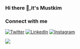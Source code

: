 ### Hi there 👋,it's Mustkim

### Connect with me 
[![Twitter](https://img.shields.io/twitter/follow/hey_mustkim?style=social)](https://twitter.com/hey_mustkim)
[![LinkedIn](https://img.shields.io/badge/LinkedIn-YourName-blue)](https://www.linkedin.com/in/Mustkimhere)
[![Instagram](https://img.shields.io/badge/Instagram-YourName-orange)](https://www.instagram.com/hey.mustkim)

<!-- <div id="header" align="center">
  <img src="https://media.giphy.com/media/gFhZjOtzoutSvckWPM/giphy.gif" width="500"/>
</div> -->


 
  
  ![](https://komarev.com/ghpvc/?username=MustkimKhatik)

<!--
**MustkimKhatik/MustkimKhatik** is a ✨ _special_ ✨ repository because its `README.md` (this file) appears on your GitHub profile.

Here are some ideas to get you started:

- 🔭 I’m currently working on ...
- 🌱 I’m currently learning ...
- 👯 I’m looking to collaborate on ...
- 🤔 I’m looking for help with ...
- 💬 Ask me about ...
- 📫 How to reach me: ...
- 😄 Pronouns: ...
- ⚡ Fun fact: ...
-->
